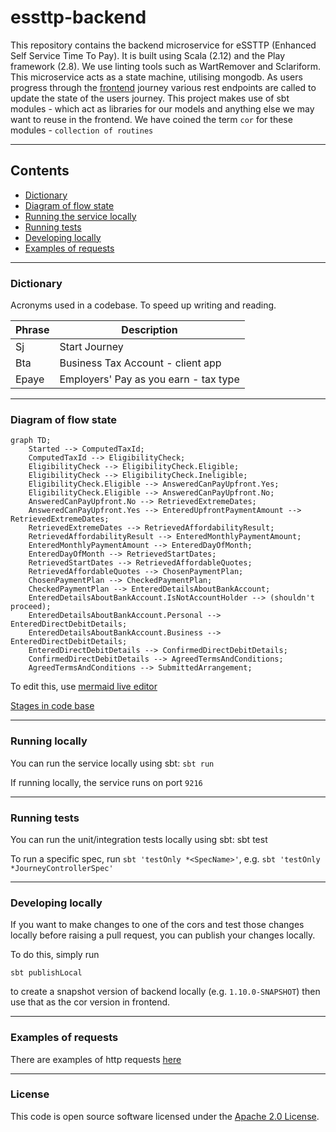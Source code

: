 
# essttp-backend

This repository contains the backend microservice for eSSTTP (Enhanced Self Service Time To Pay). 
It is built using Scala (2.12) and the Play framework (2.8). We use linting tools such as WartRemover and Sclariform. 
This microservice acts as a state machine, utilising mongodb. 
As users progress through the [frontend](https://www.github.com/hmrc/essttp-frontend) journey various rest endpoints are called to update the state of the users journey. 
This project makes use of sbt modules - which act as libraries for our models and anything else we may want to reuse in the frontend. We have coined the term `cor` for these modules - `collection of routines`

---

## Contents

* [Dictionary](https://www.github.com/hmrc/essttp-backend#dictionary)
* [Diagram of flow state](https://www.github.com/hmrc/essttp-backend#diagram-of-flow-state)
* [Running the service locally](https://github.com/hmrc/essttp-backend#running-locally)
* [Running tests](https://github.com/hmrc/essttp-backend#running-tests)
* [Developing locally](https://github.com/hmrc/essttp-backend#developing-locally)
* [Examples of requests](https://github.com/hmrc/essttp-backend#examples-of-requests)

---

### Dictionary
Acronyms used in a codebase. To speed up writing and reading. 

| Phrase | Description|
|--------| ------- |
| Sj     | Start Journey |
| Bta    | Business Tax Account - client app|
| Epaye  | Employers' Pay as you earn - tax type|

---

### Diagram of flow state
```mermaid
graph TD;
    Started --> ComputedTaxId;
    ComputedTaxId --> EligibilityCheck;
    EligibilityCheck --> EligibilityCheck.Eligible;
    EligibilityCheck --> EligibilityCheck.Ineligible;
    EligibilityCheck.Eligible --> AnsweredCanPayUpfront.Yes;
    EligibilityCheck.Eligible --> AnsweredCanPayUpfront.No;
    AnsweredCanPayUpfront.No --> RetrievedExtremeDates;
    AnsweredCanPayUpfront.Yes --> EnteredUpfrontPaymentAmount --> RetrievedExtremeDates;
    RetrievedExtremeDates --> RetrievedAffordabilityResult;
    RetrievedAffordabilityResult --> EnteredMonthlyPaymentAmount;
    EnteredMonthlyPaymentAmount --> EnteredDayOfMonth;
    EnteredDayOfMonth --> RetrievedStartDates;
    RetrievedStartDates --> RetrievedAffordableQuotes;
    RetrievedAffordableQuotes --> ChosenPaymentPlan;
    ChosenPaymentPlan --> CheckedPaymentPlan;
    CheckedPaymentPlan --> EnteredDetailsAboutBankAccount;
    EnteredDetailsAboutBankAccount.IsNotAccountHolder --> (shouldn't proceed);
    EnteredDetailsAboutBankAccount.Personal --> EnteredDirectDebitDetails;
    EnteredDetailsAboutBankAccount.Business --> EnteredDirectDebitDetails;
    EnteredDirectDebitDetails --> ConfirmedDirectDebitDetails;
    ConfirmedDirectDebitDetails --> AgreedTermsAndConditions;
    AgreedTermsAndConditions --> SubmittedArrangement;
```
To edit this, use [mermaid live editor](https://mermaid.live/)

[Stages in code base](https://github.com/hmrc/essttp-backend/blob/main/cor-journey/src/main/scala/essttp/journey/model/Stage.scala)

---

### Running locally

You can run the service locally using sbt: `sbt run`

If running locally, the service runs on port `9216`

---

### Running tests

You can run the unit/integration tests locally using sbt: sbt test

To run a specific spec, run `sbt 'testOnly *<SpecName>'`, e.g. `sbt 'testOnly *JourneyControllerSpec'`

---

### Developing locally
If you want to make changes to one of the cors and test those changes locally before raising a pull request, you can publish your changes locally.

To do this, simply run
```
sbt publishLocal
``` 
to create a snapshot version of backend locally (e.g. `1.10.0-SNAPSHOT`) then use that as the cor version in frontend.

---

### Examples of requests

There are examples of http requests [here](https://github.com/hmrc/essttp-backend/tree/main/http-requests)

---

### License

This code is open source software licensed under the [Apache 2.0 License]("http://www.apache.org/licenses/LICENSE-2.0.html").